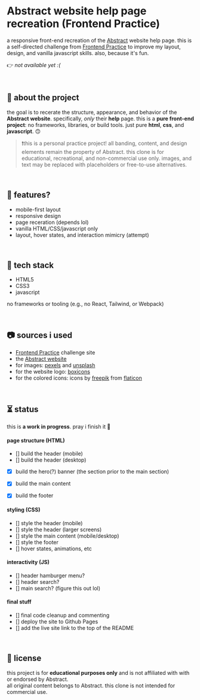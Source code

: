 # Abstract website help page recreation (Frontend Practice)

a responsive front-end recreation of the [Abstract](https://help.goabstract.com/hc/en-us) website help page. this is a self-directed challenge from [Frontend Practice](https://www.frontendpractice.com/projects/abstract) to improve my layout, design, and vanilla javascript skills. also, because it's fun.

👉 *not available yet :(*

<br>

## 📌 about the project

the goal is to recerate the structure, appearance, and behavior of the **Abstract website**. specifically, *only* their **help** page.
this is a **pure front-end project**: no frameworks, libraries, or build tools. just pure **html**, **css**, and **javascript**. 🙃

> ❗this is a personal practice project! all banding, content, and design elements remain the property of Abstract. this clone is for educational, recreational, and non-commercial use only.
> images, and text may be replaced with placeholders or free-to-use alternatives.

<br>

## 🍮 features?

- mobile-first layout
- responsive design
- page receration (depends lol)
- vanilla HTML/CSS/javascript only
- layout, hover states, and interaction mimicry (attempt)

<br>

## 🔧 tech stack

- HTML5
- CSS3
- javascript

no frameworks or tooling (e.g., no React, Tailwind, or Webpack)

<br>

## 📷 sources i used

- [Frontend Practice](https://www.frontendpractice.com/projects/abstract) challenge site
- the [Abstract website](https://help.goabstract.com/hc/en-us)
- for images: [pexels](https://www.pexels.com/) and [unsplash](https://unsplash.com/)
- for the website logo: [boxicons](https://boxicons.com/)
- for the colored icons: icons by [freepik](https://www.flaticon.com/authors/freepik) from [flaticon](https://www.flaticon.com/)

<br>

## ⏳ status

this is **a work in progress**. pray i finish it 🙏

#### page structure (HTML)
- [] build the header (mobile)
- [] build the header (desktop)
- [X] build the hero(?) banner (the section prior to the main section)
- [X] build the main content
- [X] build the footer


#### styling (CSS)
- [] style the header (mobile)
- [] style the header (larger screens)
- [] style the main content (mobile/desktop)
- [] style the footer
- [] hover states, animations, etc

#### interactivity (JS)
- [] header hamburger menu?
- [] header search?
- [] main search? (figure this out lol)

#### final stuff
- [] final code cleanup and commenting
- [] deploy the site to Github Pages
- [] add the live site link to the top of the README

<br>

## 📝 license

this project is for **educational purposes only** and is not affiliated with with or endorsed by Abstract.  
all original content belongs to Abstract. this clone is not intended for commercial use.